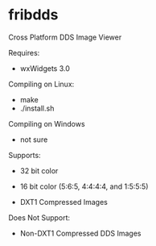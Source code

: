 # fribdds
Cross Platform DDS Image Viewer


Requires: 

- wxWidgets 3.0


Compiling on Linux:

 - make
 - ./install.sh


Compiling on Windows

 - not sure

Supports:

- 32 bit color

- 16 bit color (5:6:5, 4:4:4:4, and 1:5:5:5)

- DXT1 Compressed Images


Does Not Support:
- Non-DXT1 Compressed DDS Images
